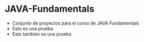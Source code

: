 # JAVA-Fundamentals
- Conjunto de proyectos para el curso de JAVA Fundamentals
- Esto es una prueba
- Esto tambien es una prueba
